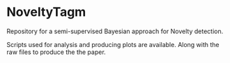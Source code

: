 # NoveltyTagm

Repository for a semi-supervised Bayesian approach for Novelty detection.

Scripts used for analysis and producing plots are available. Along with the raw files to produce the the paper.

